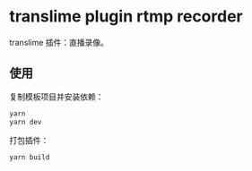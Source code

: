# translime plugin rtmp recorder

translime 插件：直播录像。

## 使用

复制模板项目并安装依赖：

```bash
yarn
yarn dev
```

打包插件：

```bash
yarn build
```
